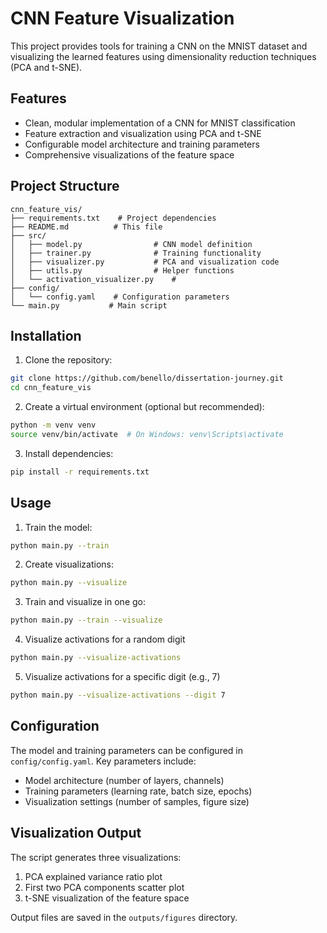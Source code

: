 # CNN Feature Visualization

This project provides tools for training a CNN on the MNIST dataset and visualizing the learned features using dimensionality reduction techniques (PCA and t-SNE).

## Features

- Clean, modular implementation of a CNN for MNIST classification
- Feature extraction and visualization using PCA and t-SNE
- Configurable model architecture and training parameters
- Comprehensive visualizations of the feature space

## Project Structure

```
cnn_feature_vis/
├── requirements.txt    # Project dependencies
├── README.md          # This file
├── src/
│   ├── model.py       			# CNN model definition
│   ├── trainer.py     			# Training functionality
│   ├── visualizer.py  			# PCA and visualization code
│   ├── utils.py       			# Helper functions
│   └── activation_visualizer.py	# 
├── config/
│   └── config.yaml    # Configuration parameters
└── main.py           # Main script
```

## Installation

1. Clone the repository:
```bash
git clone https://github.com/benello/dissertation-journey.git
cd cnn_feature_vis
```

2. Create a virtual environment (optional but recommended):
```bash
python -m venv venv
source venv/bin/activate  # On Windows: venv\Scripts\activate
```

3. Install dependencies:
```bash
pip install -r requirements.txt
```

## Usage

1. Train the model:
```bash
python main.py --train
```

2. Create visualizations:
```bash
python main.py --visualize
```

3. Train and visualize in one go:
```bash
python main.py --train --visualize
```

4. Visualize activations for a random digit
```bash
python main.py --visualize-activations
```

5. Visualize activations for a specific digit (e.g., 7)
```bash
python main.py --visualize-activations --digit 7
```



## Configuration

The model and training parameters can be configured in `config/config.yaml`. Key parameters include:

- Model architecture (number of layers, channels)
- Training parameters (learning rate, batch size, epochs)
- Visualization settings (number of samples, figure size)

## Visualization Output

The script generates three visualizations:

1. PCA explained variance ratio plot
2. First two PCA components scatter plot
3. t-SNE visualization of the feature space

Output files are saved in the `outputs/figures` directory.